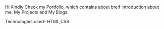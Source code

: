 Hi Kindly Check my Portfolio, which contains about breif introduction about me, My Projects and My Blogs.

Technologies used- HTML,CSS


